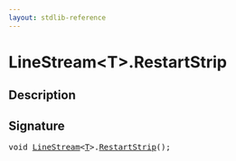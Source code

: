 ```yaml
---
layout: stdlib-reference
---
```


# LineStream\<T\>\.RestartStrip

## Description





## Signature 

<pre>
<span class="code_keyword">void</span> <a href="/stdlib-reference/types/linestream-04/index" class="code_type">LineStream</a>&lt;<a href="/stdlib-reference/types/linestream-04/index#typeparam-T" class="code_type">T</a>&gt;.<a href="/stdlib-reference/types/linestream-04/restartstrip-07">RestartStrip</a>();

</pre>

